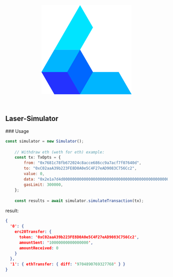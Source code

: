 <p align="center">
  <img src="https://github.com/laser-wallet/laser-wallet-contracts/blob/master/docs/Logomark.png" width=280>
</p>

<br>

## Laser-Simulator 


### Usage

```js
const simulator = new Simulator();

    // Withdraw eth (weth for eth) example:
    const tx: TxOpts = {
        from: "0x7681c78fb672024c8acce686cc9a7acf7f07640d",
        to: "0xC02aaA39b223FE8D0A0e5C4F27eAD9083C756Cc2",
        value: 0,
        data: "0x2e1a7d4d000000000000000000000000000000000000000000000000002386f26fc10000",
        gasLimit: 300000,
    };

    const results = await simulator.simulateTransaction(tx);
```

result: 
```json
{
  '0': {
    erc20Transfer: {
      token: '0xC02aaA39b223FE8D0A0e5C4F27eAD9083C756Cc2',
      amountSent: '10000000000000000',
      amountReceived: 0
    }
  },
  '1': { ethTransfer: { diff: '9704890769327768' } }
}
```
